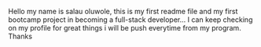 Hello  my name is salau oluwole, this is my first readme file and my first bootcamp project in becoming a full-stack developer... I can keep checking on my profile for great things i will be push everytime from my program. Thanks
